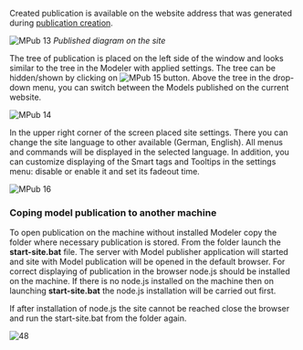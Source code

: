 Created publication is available on the website address that was generated during [publication creation](publishing-of-model).

![MPub 13](//images.ctfassets.net/6mz8d8cle1nl/5WEAGLZkIdYCz8Yan8W6Nv/f67b72aed73a2ee2c9cdf687543d6759/MPub_13.png)
*Published diagram on the site*

The tree of publication is placed on the left side of the window and looks similar to the tree in the Modeler with applied settings.  The tree can be hidden/shown by clicking on ![MPub 15](//images.ctfassets.net/6mz8d8cle1nl/4F8ICrElUtvb7BiEdGWNAE/a58e68fefcbf27ebf8d56fe6c77c4e53/MPub_15.png)   button. Above the tree in the drop-down menu, you can switch between the Models published on the current website.

![MPub 14](//images.ctfassets.net/6mz8d8cle1nl/3cvjO4jYsoPskaYQ4Guk9y/dc03299ab85b79ca0b718f89c14fd583/MPub_14.png)
 
In the upper right corner of the screen placed site settings. There you can change the site language to other available (German, English). All menus and commands will be displayed in the selected language. In addition, you can customize displaying of the Smart tags and Tooltips in the settings menu: disable or enable it and set its fadeout time. 

![MPub 16](//images.ctfassets.net/6mz8d8cle1nl/6mhIvz4ru3D99fuYUG1DGW/2a1faf0f132be650e47c01feeb6752cd/MPub_16.png)

### Coping model publication to another machine

To open publication on the machine without installed Modeler copy the folder where necessary publication is stored. From the folder launch the __start-site.bat__ file. The server with Model publisher application will started and site with Model publication will be opened in the default browser. For correct displaying of publication in the browser node.js should be installed on the machine. If there is no node.js installed on the machine then on launching __start-site.bat__  the node.js installation will be carried out first. 

If after installation of node.js the site cannot be reached close the browser and run the start-site.bat from the folder again.

![48](//images.ctfassets.net/6mz8d8cle1nl/2xI36tbMzXcWJXpqLS6IyQ/dc1fc1365a70f4d29e5d187565af93c2/48.png)
